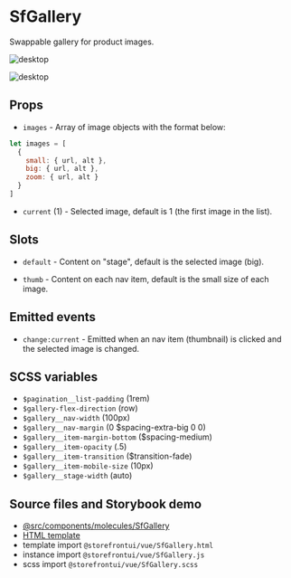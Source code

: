 # SfGallery

<!-- Write about general purpose of the component. Include screenshot (to be replaced with a live example once we migrate to vuepress) -->

Swappable gallery for product images.

![desktop](https://screenshotscdn.firefoxusercontent.com/images/0dec9565-4c31-45b1-9554-20b19fdf33c0.png)

![desktop](https://screenshotscdn.firefoxusercontent.com/images/6234ea80-b523-4a68-9050-73d4c6ccf301.png)

## Props

<!--Write down props and their purpose -->

- `images` - Array of image objects with the format below:

```javascript
let images = [
  {
    small: { url, alt },
    big: { url, alt },
    zoom: { url, alt }
  }
]
```

- `current` (1) - Selected image, default is 1 (the first image in the list).

## Slots

<!-- Describe slots and their purpose -->

- `default` - Content on "stage", default is the selected image (big).

- `thumb` - Content on each nav item, default is the small size of each image.

## Emitted events

- `change:current` - Emitted when an nav item (thumbnail) is clicked and
the selected image is changed.

## SCSS variables

<!-- Write down SCSS variables available for configuration -->

- `$pagination__list-padding` (1rem)
- `$gallery-flex-direction` (row)
- `$gallery__nav-width` (100px)
- `$gallery__nav-margin` (0 $spacing-extra-big 0 0)
- `$gallery__item-margin-bottom` ($spacing-medium)
- `$gallery__item-opacity` (.5)
- `$gallery__item-transition` ($transition-fade)
- `$gallery__item-mobile-size` (10px)
- `$gallery__stage-width` (auto)

## Source files and Storybook demo

- [@src/components/molecules/SfGallery](https://github.com/DivanteLtd/storefront-ui/tree/master/src/components/molecules/SfGallery)
- [HTML template](https://github.com/DivanteLtd/storefront-ui/tree/master/src/components/molecules/SfGallery/SfGallery.html)
- template import `@storefrontui/vue/SfGallery.html`
- instance import `@storefrontui/vue/SfGallery.js`
- scss import `@storefrontui/vue/SfGallery.scss`
